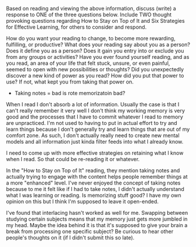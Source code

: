 Based on reading and viewing the above information, discuss (write) a response to ONE of the three questions below. Include TWO thought provoking questions regarding How to Stay on Top of It and Six Strategies for Effective Learning, for others to consider and respond.

How do you want your reading to change, to become more rewarding, fulfilling, or productive?
What does your reading say about you as a person? Does it define you as a person? Does it gain you entry into or exclude you from any groups or activities?
Have you ever found yourself reading, and as you read, an area of your life that felt stuck, unsure, or even painful, seemed to open with new possibilities or thoughts? Did you unexpectedly discover a new kind of power as you read? How did you put that power to use? If not, what kept you from taking that power on.

- Taking notes = bad is rote memorizatoin bad?

When I read I don't absorb a lot of information.
Usually the case is that I can't really remember it very well
I don't think my working memory is very good and the processes that I have to commit whatever I read to memory are unpracticed.
I'm not used to having to put in actual effort to try and learn things because I don't generally try and learn things that are out of my comfort zone. As such, I don't actually really need to create new mental models and all information just kinda filter feeds into what I already know.

I need to come up with more effective strategies on retaining what I know when I read. So that could be re-reading it or whatever.

In the "How to Stay on Top of It" reading, they mention taking notes and actually trying to engage with the content helps people remember things at a more "enhanced" level. I've never enjoyed the concept of taking notes because to me it felt like if I had to take notes, I didn't actually understand what I was learning or reading. Is memorizing stuff good? I have my own opinion on this but I think I'm supposed to leave it open-ended.

I've found that interlacing hasn't worked as well for me. Swapping between studying certain subjects means that my memory just gets more jumbled in my head. Maybe the idea behind it is that it's supposed to give your brain a break from processing one specific subject? Be curious to hear other people's thoughts on it (if I didn't submit this so late).
